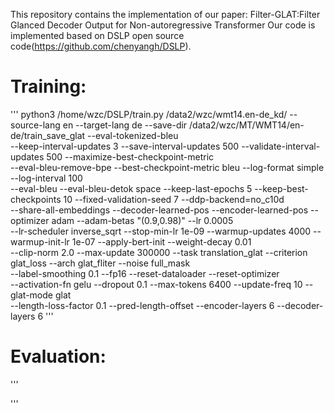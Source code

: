 This repository contains the implementation of our paper: 
Filter-GLAT:Filter Glanced Decoder Output for Non-autoregressive Transformer
Our code is implemented based on DSLP open source code(https://github.com/chenyangh/DSLP). 

# Training:
'''
python3 /home/wzc/DSLP/train.py /data2/wzc/wmt14.en-de_kd/ --source-lang en --target-lang de  --save-dir /data2/wzc/MT/WMT14/en-de/train_save_glat --eval-tokenized-bleu \
   --keep-interval-updates 3 --save-interval-updates 500 --validate-interval-updates 500 --maximize-best-checkpoint-metric \
   --eval-bleu-remove-bpe --best-checkpoint-metric bleu --log-format simple --log-interval 100 \
   --eval-bleu --eval-bleu-detok space --keep-last-epochs 5 --keep-best-checkpoints 10  --fixed-validation-seed 7 --ddp-backend=no_c10d \
   --share-all-embeddings --decoder-learned-pos --encoder-learned-pos  --optimizer adam --adam-betas "(0.9,0.98)" --lr 0.0005 \
   --lr-scheduler inverse_sqrt --stop-min-lr 1e-09 --warmup-updates 4000 --warmup-init-lr 1e-07 --apply-bert-init --weight-decay 0.01 \
   --clip-norm 2.0 --max-update 300000 --task translation_glat --criterion glat_loss --arch glat_fliter --noise full_mask \
   --label-smoothing 0.1 --fp16  --reset-dataloader --reset-optimizer \
   --activation-fn gelu --dropout 0.1 --max-tokens 6400 --update-freq 10 --glat-mode glat \
   --length-loss-factor 0.1 --pred-length-offset --encoder-layers 6 --decoder-layers 6
'''

# Evaluation:
'''

'''
